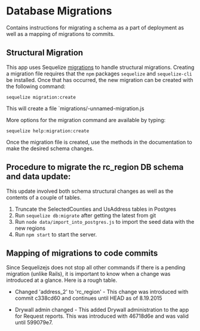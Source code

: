 # Database Migrations

Contains instructions for migrating a schema as a part of deployment
as well as a mapping of migrations to commits.


## Structural Migration

This app uses Sequelize [migrations](http://docs.sequelizejs.com/en/latest/docs/migrations/)
to handle structural migrations. Creating a migration file requires
that the `npm` packages `sequelize` and `sequelize-cli` be installed.
Once that has occurred, the new migration can be created with the
following command:

`sequelize migration:create`

This will create a file `migrations/<timestamp>-unnamed-migration.js

More options for the migration command are available by typing:

`sequelize help:migration:create`

Once the migration file is created, use the methods in the
documentation to make the desired schema changes.

## Procedure to migrate the rc_region DB schema and data update:

This update involved both schema structural changes as well as the 
contents of a couple of tables.

1. Truncate the SelectedCounties and UsAddress tables in Postgres
2. Run `sequelize db:migrate` after getting the latest from git
3. Run `node data/import_into_postgres.js` to import the seed data with the new regions
4. Run `npm start` to start the server.

## Mapping of migrations to code commits

Since Sequelizejs does not stop all other commands if there is a 
pending migration (unlike Rails), it is important to know when 
a change was introduced at a glance. Here is a rough table.

- Changed 'address_2' to 'rc_region' - This change was introduced
  with commit c338cd60 and continues until HEAD as of 8.19.2015

- Drywall admin changed - This added Drywall administration to 
  the app for Request reports. This was introduced with 46718d6e
  and was valid until 599079e7.



